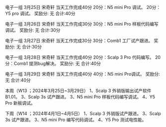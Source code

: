 电子一组
3月25日 宋奇轩
当天工作完成40分
20分：N5 mini Pro 调试。
20分：Y5 pro 调试。
奖励分: 无
合计:40分

电子一组
3月26日 宋奇轩
当天工作完成30分
30分：N5 mini Pro 样板代码编写调试。
奖励分: 无
合计:30分

电子一组
3月27日 宋奇轩
当天工作完成30分
30分：Comb1 工厂试产跟进。
奖励分: 无
合计:30分

电子一组
3月28日 宋奇轩
当天工作完成40分
20分：Scalp 3 Pro 代码编写。
20分：Comb1 提测bug解决。
奖励分: 无
合计:40分

电子一组
3月29日 宋奇轩
当天工作完成40分
40分：N5 mini Pro调试。
奖励分: 无
合计:40分





本周（W13 ；2024年3月25日~3月29日）
1、Scalp 3 外销版输出试产软件B1.01。
3、Scalp 3s 试产跟进。
3、N5 mini Pro 样板代码编写调试。
4、Y5 Pro 新板调试。


下周（W14 ；2024年4月1日~4月5日）
1、Scalp 3 外销版试产跟进。
3、Scalp 3s 试产跟进。
3、N5 mini Pro 编写代码调试。
4、Y5 Pro 测试电性能。